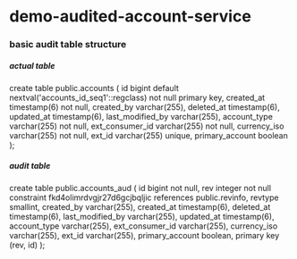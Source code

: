 # demo-audited-account-service

### basic audit table structure

##### actual table

create table public.accounts
(
    id               bigint default nextval('accounts_id_seq1'::regclass) not null primary key,
    created_at       timestamp(6)                                         not null,
    created_by       varchar(255),
    deleted_at       timestamp(6),
    updated_at       timestamp(6),
    last_modified_by varchar(255),
    account_type     varchar(255)                                         not null,
    ext_consumer_id  varchar(255)                                         not null,
    currency_iso     varchar(255)                                         not null,
    ext_id           varchar(255)
        unique,
    primary_account  boolean
);

##### audit table

create table public.accounts_aud
(
    id               bigint  not null,
    rev              integer not null
        constraint fkd4olimrdvgjr27d6gcjbqljic
            references public.revinfo,
    revtype          smallint,
    created_by       varchar(255),
    created_at       timestamp(6),
    deleted_at       timestamp(6),
    last_modified_by varchar(255),
    updated_at       timestamp(6),
    account_type     varchar(255),
    ext_consumer_id  varchar(255),
    currency_iso     varchar(255),
    ext_id           varchar(255),
    primary_account  boolean,
    primary key (rev, id)
);

